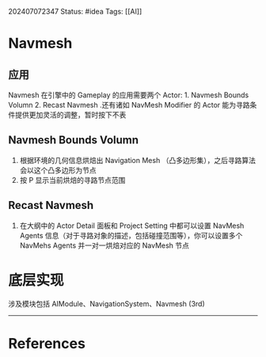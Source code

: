 202407072347
Status: #idea
Tags: [[AI]]
# Navmesh
## 应用
Navmesh 在引擎中的 Gameplay 的应用需要两个 Actor: 1. Navmesh Bounds Volumn 2. Recast Navmesh .还有诸如 NavMesh Modifier 的 Actor 能为寻路条件提供更加灵活的调整，暂时按下不表
## Navmesh Bounds Volumn
1. 根据环境的几何信息烘焙出 Navigation Mesh （凸多边形集），之后寻路算法会以这个凸多边形为节点
2. 按 P 显示当前烘焙的寻路节点范围
## Recast Navmesh
1. 在大纲中的 Actor Detail 面板和 Project Setting 中都可以设置 NavMesh Agents 信息（对于寻路对象的描述，包括碰撞范围等），你可以设置多个 NavMehs Agents 并一对一烘焙对应的 NavMesh 节点

# 底层实现
涉及模块包括 AIModule、NavigationSystem、Navmesh (3rd)

---
# References
